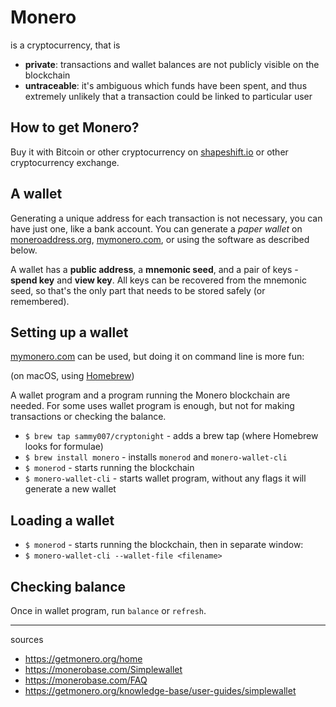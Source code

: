 # Monero

is a cryptocurrency, that is

- __private__: transactions and wallet balances are not publicly visible on the blockchain
- __untraceable__: it's ambiguous which funds have been spent, and thus extremely unlikely that a transaction could be linked to particular user

## How to get Monero?

Buy it with Bitcoin or other cryptocurrency on [shapeshift.io](https://shapeshift.io/) or other cryptocurrency exchange.

## A wallet

Generating a unique address for each transaction is not necessary, you can have just one, like a bank account. You can generate a *paper wallet* on [moneroaddress.org](https://moneroaddress.org/), [mymonero.com](https://mymonero.com/), or using the software as described below.

A wallet has a __public address__, a __mnemonic seed__, and a pair of keys - __spend key__ and __view key__. All keys can be recovered from the mnemonic seed, so that's the only part that needs to be stored safely (or remembered).

## Setting up a wallet

[mymonero.com](https://mymonero.com/) can be used, but doing it on command line is more fun:

(on macOS, using [Homebrew](http://brew.sh))

A wallet program and a program running the Monero blockchain are needed. For some uses wallet program is enough, but not for making transactions or checking the balance.

- `$ brew tap sammy007/cryptonight` - adds a brew tap (where Homebrew looks for formulae)
- `$ brew install monero` - installs `monerod` and `monero-wallet-cli`
- `$ monerod` - starts running the blockchain
- `$ monero-wallet-cli` - starts wallet program, without any flags it will generate a new wallet

## Loading a wallet

- `$ monerod` - starts running the blockchain, then in separate window:
- `$ monero-wallet-cli --wallet-file <filename>`

## Checking balance

Once in wallet program, run `balance` or `refresh`.

---
sources
- https://getmonero.org/home
- https://monerobase.com/Simplewallet
- https://monerobase.com/FAQ
- https://getmonero.org/knowledge-base/user-guides/simplewallet
